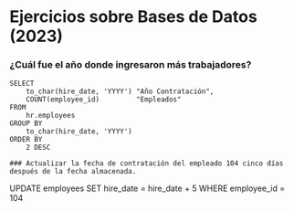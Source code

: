 # Ejercicios sobre Bases de Datos (2023)

### ¿Cuál fue el año donde ingresaron más trabajadores?

```
SELECT
    to_char(hire_date, 'YYYY') "Año Contratación",
    COUNT(employee_id)         "Empleados"
FROM
    hr.employees
GROUP BY
    to_char(hire_date, 'YYYY')
ORDER BY
    2 DESC

### Actualizar la fecha de contratación del empleado 104 cinco días después de la fecha almacenada.

```
UPDATE employees
SET
    hire_date = hire_date + 5
WHERE
    employee_id = 104
